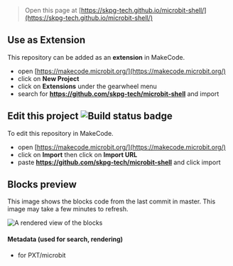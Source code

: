 
> Open this page at [https://skpg-tech.github.io/microbit-shell/](https://skpg-tech.github.io/microbit-shell/)

## Use as Extension

This repository can be added as an **extension** in MakeCode.

* open [https://makecode.microbit.org/](https://makecode.microbit.org/)
* click on **New Project**
* click on **Extensions** under the gearwheel menu
* search for **https://github.com/skpg-tech/microbit-shell** and import

## Edit this project ![Build status badge](https://github.com/skpg-tech/microbit-shell/workflows/MakeCode/badge.svg)

To edit this repository in MakeCode.

* open [https://makecode.microbit.org/](https://makecode.microbit.org/)
* click on **Import** then click on **Import URL**
* paste **https://github.com/skpg-tech/microbit-shell** and click import

## Blocks preview

This image shows the blocks code from the last commit in master.
This image may take a few minutes to refresh.

![A rendered view of the blocks](https://github.com/skpg-tech/microbit-shell/raw/master/.github/makecode/blocks.png)

#### Metadata (used for search, rendering)

* for PXT/microbit
<script src="https://makecode.com/gh-pages-embed.js"></script><script>makeCodeRender("{{ site.makecode.home_url }}", "{{ site.github.owner_name }}/{{ site.github.repository_name }}");</script>
